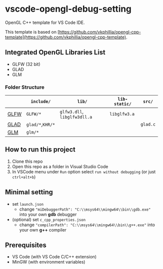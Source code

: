 # vscode-opengl-debug-setting
OpenGL C++ template for VS Code IDE.

This template is based on [https://github.com/vkphillia/opengl-cpp-template](https://github.com/vkphillia/opengl-cpp-template).

## Integrated OpenGL Libraries List

- GLFW (32 bit)
- GLAD
- GLM

### Folder Structure


|                                           | `include/`       | `lib/`                       | `lib-static/` | `src/`   |
| ----------------------------------------- | ---------------- | ---------------------------- | ------------- | -------- |
| [GLFW](http://www.glfw.org/download.html) | `GLFW/*`         | `glfw3.dll`, `libglfw3dll.a` | `libglfw3.a`  |          |
| [GLAD](https://glad.dav1d.de/)            | `glad/*`,`KHR/*` |                              |               | `glad.c` |
| [GLM](https://github.com/g-truc/glm)      | `glm/*`          |                              |               |          |

## How to run this project

1.  Clone this repo
2.  Open this repo as a folder in Visual Studio Code
3.  In VSCode menu under `Run` option select `run without debugging` (or just `ctrl+alt+b`)

## Minimal setting

- set `launch.json`
  - change `"miDebuggerPath": "C:\\msys64\\mingw64\\bin\\gdb.exe"` into  your own **gdb** debugger
- (optional) set `c_cpp_properties.json`
  - change `"compilerPath": "C:\\msys64\\mingw64\\bin\\g++.exe"` into your own **g++** compiler

## Prerequisites

- VS Code (with VS Code C/C++ extension)
- MinGW (with environment variables)
